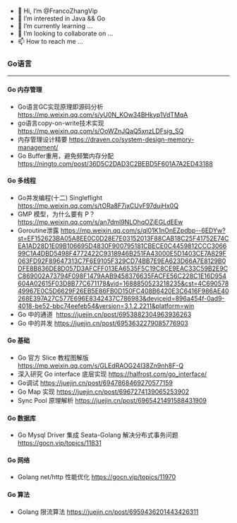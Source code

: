 - 👋 Hi, I’m @FrancoZhangVip
- 👀 I’m interested in Java && Go
- 🌱 I’m currently learning ...
- 💞️ I’m looking to collaborate on ...
- 📫 How to reach me ...

<!---
FrancoZhangVip/FrancoZhangVip is a ✨ special ✨ repository because its `README.md` (this file) appears on your GitHub profile.
You can click the Preview link to take a look at your changes.
--->
### Go语言

---

#### Go 内存管理

* Go语言GC实现原理即源码分析 https://mp.weixin.qq.com/s/yU0N_KOw34BHkyp1VdTMqA
* go语言copy-on-write技术实现 https://mp.weixin.qq.com/s/OoWZnJQaQ5xnzLDFsig_SQ
* 内存管理设计精要 https://draven.co/system-design-memory-management/
* Go Buffer重用，避免频繁内存分配 https://ningto.com/post/36D5C2DAD3C2BEBD5F601A7A2ED43188

#### Go 多线程

* Go并发编程(十二) Singleflight https://mp.weixin.qq.com/s/tORa8F7jxCUvF97dujHx0Q
* GMP 模型，为什么要有 P？ https://mp.weixin.qq.com/s/an7dml9NLOhqOZjEGLdEEw
* Goroutine泄露 https://mp.weixin.qq.com/s/ql01K1nOnEZpdbp--6EDYw?st=EF152623BA05A8EE0C0D28E7E03152013F88CAB18C25F41752E74CEA1AD28D1E09B106695D4830F900795181CBECE0C4459812CCC306699C1A4DBD5498F4772422C9318946B251FA43000E5D1403CE7A829F063FD92F89647313C7F6E9105F329CD74BB7E9EA623D66A7E8129B0DFE8B836DE8D057D3AFCFF013EA6535F5C19C8CE9EAC33C59B2E9CC869002A73794F098F1479AAB9458376635FACFE56C228C1E16D954604A02615F03D8B77C671178&vid=1688850523218235&cst=4C69057849967E0C5D6629F26EB5E86FB0D150FC408B6420E3C6416F986AE40268E397A27C577E696E8342437C786983&deviceid=896a454f-0ad9-4018-be52-bbc74eefeb54&version=3.1.2.2211&platform=win
* Go 中的通道  https://juejin.cn/post/6953882304963936263
* Go 中的并发 https://juejin.cn/post/6953632279085776903

#### Go 基础

* Go 官方 Slice 教程图解版 https://mp.weixin.qq.com/s/GLEdRAOG24I38Zn9nh8F-Q
* 深入研究 Go interface 底层实现 https://halfrost.com/go_interface/
* Go调试 https://juejin.cn/post/6947868469270577159
* Go Map 实现 https://juejin.cn/post/6967274139065253902
* Sync Pool 原理解析 https://juejin.cn/post/6965421491588431909

#### Go 数据库

* Go Mysql Driver 集成 Seata-Golang 解决分布式事务问题 https://gocn.vip/topics/11831

#### Go 网络

* Golang net/http 性能优化 https://gocn.vip/topics/11970

#### Go 算法

* Golang 限流算法 https://juejin.cn/post/6959436201443426311
